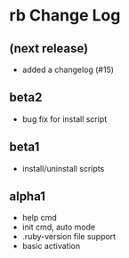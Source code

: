 # rb Change Log

## (next release)

* added a changelog (#15)

## beta2

* bug fix for install script

## beta1

* install/uninstall scripts

## alpha1

* help cmd
* init cmd, auto mode
* .ruby-version file support
* basic activation
